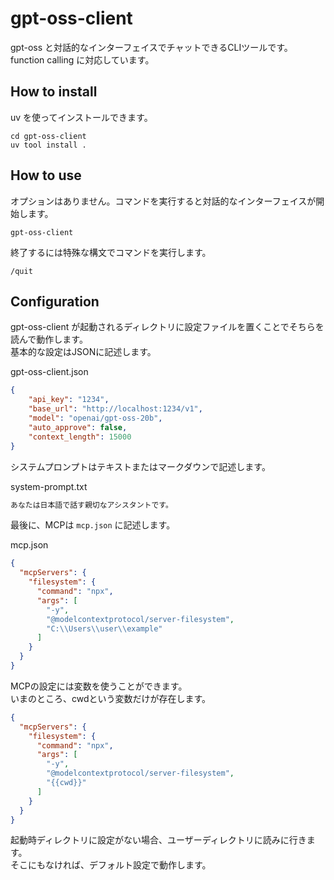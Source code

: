 # gpt-oss-client
gpt-oss と対話的なインターフェイスでチャットできるCLIツールです。  
function calling に対応しています。

## How to install
uv を使ってインストールできます。
````
cd gpt-oss-client
uv tool install .
````

## How to use
オプションはありません。コマンドを実行すると対話的なインターフェイスが開始します。
````
gpt-oss-client
````

終了するには特殊な構文でコマンドを実行します。
```
/quit
```

## Configuration
gpt-oss-client が起動されるディレクトリに設定ファイルを置くことでそちらを読んで動作します。  
基本的な設定はJSONに記述します。

gpt-oss-client.json
```gpt-oss-client.json
{
    "api_key": "1234",
    "base_url": "http://localhost:1234/v1",
    "model": "openai/gpt-oss-20b",
    "auto_approve": false,
    "context_length": 15000
}
```

システムプロンプトはテキストまたはマークダウンで記述します。

system-prompt.txt
```system-prompt.txt
あなたは日本語で話す親切なアシスタントです。
```

最後に、MCPは `mcp.json` に記述します。

mcp.json
```mcp.json
{
  "mcpServers": {
    "filesystem": {
      "command": "npx",
      "args": [
        "-y",
        "@modelcontextprotocol/server-filesystem",
        "C:\\Users\\user\\example"
      ]
    }
  }
}
```

MCPの設定には変数を使うことができます。  
いまのところ、cwdという変数だけが存在します。
```mcp.json
{
  "mcpServers": {
    "filesystem": {
      "command": "npx",
      "args": [
        "-y",
        "@modelcontextprotocol/server-filesystem",
        "{{cwd}}"
      ]
    }
  }
}
```

起動時ディレクトリに設定がない場合、ユーザーディレクトリに読みに行きます。  
そこにもなければ、デフォルト設定で動作します。